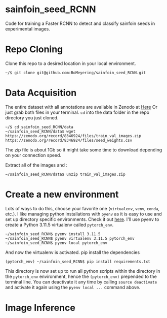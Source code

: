 # sainfoin_seed_RCNN
Code for training a Faster RCNN to detect and classify sainfoin seeds in experimental images.

# Repo Cloning
Clone this repo to a desired location in your local environment.
```
~/$ git clone git@github.com:BoMeyering/sainfoin_seed_RCNN.git
```

# Data Acquisition
The entire dataset with all annotations are available in Zenodo at [Here](https://doi.org/10.5281/zenodo.8346923)
Or just grab both files in your terminal. `cd` into the data folder in the repo directory you just cloned.
```
~/$ cd sainfoin_seed_RCNN/data
~/sainfoin_seed_RCNN/data$ wget https://zenodo.org/record/8346924/files/train_val_images.zip https://zenodo.org/record/8346924/files/seed_weights.csv
```

The zip file is about 1Gb so it might take some time to download depending on your connection speed.

Extract all of the images and :
```
~/sainfoin_seed_RCNN/data$ unzip train_val_images.zip
```

# Create a new environment
Lots of ways to do this, choose your favorite one (`virtualenv`, `venv`, `conda`, etc.). I like managing python installations with `pyenv` as it is easy to use and set up directory specific environments. Check it out [here](https://realpython.com/intro-to-pyenv/). I'll use pyenv to create a Python 3.11.5 virtualenv called `pytorch_env`.
```
~/sainfoin_seed_RCNN$ pyenv install 3.11.5
~/sainfoin_seed_RCNN$ pyenv virtualenv 3.11.5 pytorch_env
~/sainfoin_seed_RCNN$ pyenv local pytorch_env
```
And now the virtualenv is activated. pip install the dependencies
```
(pytorch_env) ~/sainfoin_seed_RCNN$ pip install requirements.txt
``` 

This directory is now set up to run all python scripts within the directory in the `pytorch_env` environment, hence the `(pytorch_env)` prepended to the terminal line. You can deactivate it any time by calling ```source deactivate``` and activate it again using the ```pyenv local ...``` command above.

# Image Inference

# 
